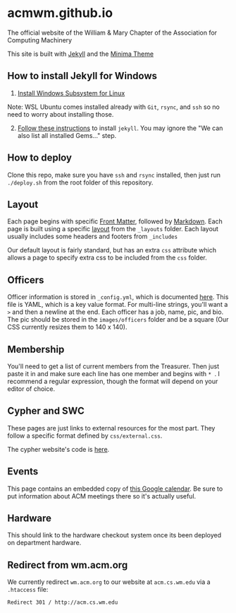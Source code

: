 # acmwm.github.io

The official website of the William & Mary Chapter of the Association for Computing Machinery

This site is built with [Jekyll](https://jekyllrb.com/docs/) and the [Minima Theme](https://github.com/jekyll/minima)

## How to install Jekyll for Windows

1. [Install Windows Subsystem for Linux](https://docs.microsoft.com/en-us/windows/wsl/install)

Note: WSL Ubuntu comes installed already with `Git`, `rsync`, and `ssh` so no need to worry about installing those. 

2. [Follow these instructions](https://www.vgemba.net/blog/Setup-Jekyll-WSL/) to install `jekyll`. You may ignore the "We can also list all installed Gems..." step. 

## How to deploy
Clone this repo, make sure you have `ssh` and `rsync` installed, then just run `./deploy.sh` 
from the root folder of this repository.

## Layout

Each page begins with specific [Front Matter](https://jekyllrb.com/docs/front-matter/), followed by [Markdown](https://guides.github.com/features/mastering-markdown/).
Each page is built using a specific [layout](https://jekyllrb.com/docs/layouts/) from the `_layouts` folder.
Each layout usually includes some headers and footers from `_includes`

Our default layout is fairly standard, but has an extra `css` attribute which allows a page to specify extra css to be included
from the `css` folder.

## Officers

Officer information is stored in `_config.yml`, which is documented [here](https://jekyllrb.com/docs/configuration/).
This file is YAML, which is a key value format. 
For multi-line strings, you'll want a `>` and then a newline at the end.
Each officer has a job, name, pic, and bio. The pic should be stored in the `images/officers` folder and be a square 
(Our CSS currently resizes them to 140 x 140).

## Membership
You'll need to get a list of current members from the Treasurer. Then just paste it in and make sure each line has one member and
begins with `* `. I recommend a regular expression, though the format will depend on your editor of choice.

## Cypher and SWC
These pages are just links to external resources for the most part. They follow a specific format defined by `css/external.css`.

The cypher website's code is [here](https://github.com/ACMWM/cypher).

## Events
This page contains an embedded copy of [this Google calendar](https://calendar.google.com/calendar?cid=ZW1haWwud20uZWR1X2ExcjJtMDRnN2tlbTFvYWh2aHRnMWpjanFvQGdyb3VwLmNhbGVuZGFyLmdvb2dsZS5jb20). 
Be sure to put information about ACM meetings there so it's actually useful.

## Hardware

This should link to the hardware checkout system once its been deployed on department hardware.

## Redirect from wm.acm.org
We currently redirect `wm.acm.org` to our website at `acm.cs.wm.edu` via a `.htaccess` file:
```
Redirect 301 / http://acm.cs.wm.edu
```
